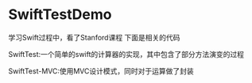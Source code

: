 # SwiftTestDemo

学习Swift过程中，看了Stanford课程 下面是相关的代码

SwiftTest:一个简单的swift的计算器的实现，其中包含了部分方法演变的过程

SwiftTest-MVC:使用MVC设计模式，同时对于运算做了封装
